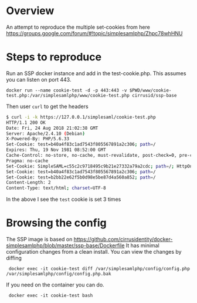 # Overview
An attempt to reproduce the multiple set-cookies from here
https://groups.google.com/forum/#!topic/simplesamlphp/Zhpc78whHNU

# Steps to reproduce

Run an SSP docker instance and add in the test-cookie.php. This assumes you can listen on port 443.

    docker run --name cookie-test -d -p 443:443 -v $PWD/www/cookie-test.php:/var/simplesamlphp/www/cookie-test.php cirrusid/ssp-base

Then user `curl` to get the headers

```bash
$ curl -i -k https://127.0.0.1/simplesaml/cookie-test.php
HTTP/1.1 200 OK
Date: Fri, 24 Aug 2018 21:02:38 GMT
Server: Apache/2.4.10 (Debian)
X-Powered-By: PHP/5.6.33
Set-Cookie: test=b40a4f83c1ad7543f805567891a2c306; path=/
Expires: Thu, 19 Nov 1981 08:52:00 GMT
Cache-Control: no-store, no-cache, must-revalidate, post-check=0, pre-check=0
Pragma: no-cache
Set-Cookie: SimpleSAML=c55c2c9718495c9b21e27332a79a2cdc; path=/; HttpOnly
Set-Cookie: test=b40a4f83c1ad7543f805567891a2c306; path=/
Set-Cookie: test=b2bb22e62f5b0d98e5be87d4a560a852; path=/
Content-Length: 2
Content-Type: text/html; charset=UTF-8
```

In the above I see the `test` cookie is set 3 times

# Browsing the config

The SSP image is based on https://github.com/cirrusidentity/docker-simplesamlphp/blob/master/ssp-base/Dockerfile
It has minimal configuration changes from a clean install. You can view the changes by diffing

     docker exec -it cookie-test diff /var/simplesamlphp/config/config.php  /var/simplesamlphp/config/config.php.bak


If you need on the container you can do.

     docker exec -it cookie-test bash

